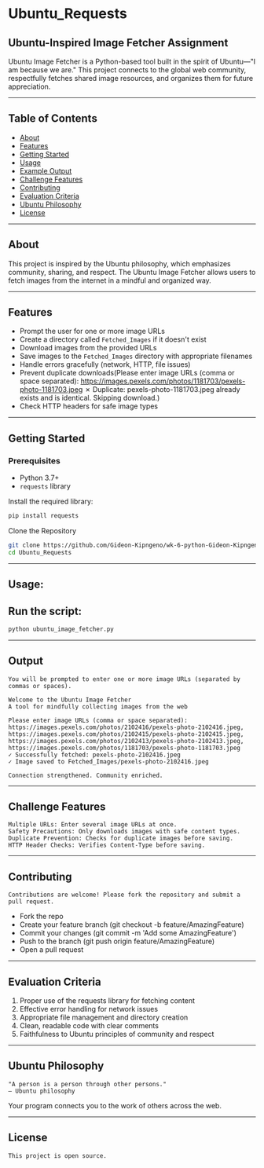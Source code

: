 # Ubuntu_Requests

## Ubuntu-Inspired Image Fetcher Assignment 

Ubuntu Image Fetcher is a Python-based tool built in the spirit of Ubuntu—"I am because we are." This project connects to the global web community, respectfully fetches shared image resources, and organizes them for future appreciation.

---

## Table of Contents

- [About](#about)
- [Features](#features)
- [Getting Started](#getting-started)
- [Usage](#usage)
- [Example Output](#example-output)
- [Challenge Features](#challenge-features)
- [Contributing](#contributing)
- [Evaluation Criteria](#evaluation-criteria)
- [Ubuntu Philosophy](#ubuntu-philosophy)
- [License](#license)

---

## About

This project is inspired by the Ubuntu philosophy, which emphasizes community, sharing, and respect. The Ubuntu Image Fetcher allows users to fetch images from the internet in a mindful and organized way.

---

## Features

- Prompt the user for one or more image URLs
- Create a directory called `Fetched_Images` if it doesn't exist
- Download images from the provided URLs
- Save images to the `Fetched_Images` directory with appropriate filenames
- Handle errors gracefully (network, HTTP, file issues)
- Prevent duplicate downloads(Please enter image URLs (comma or space separated): https://images.pexels.com/photos/1181703/pexels-photo-1181703.jpeg
✗ Duplicate: pexels-photo-1181703.jpeg already exists and is identical. Skipping download.)
- Check HTTP headers for safe image types

---

## Getting Started

### Prerequisites

- Python 3.7+
- `requests` library

Install the required library:

````bash
pip install requests
````

Clone the Repository
```` bash
git clone https://github.com/Gideon-Kipngeno/wk-6-python-Gideon-Kipngeno_Ubuntu_Requests.git
cd Ubuntu_Requests
````
---

## Usage: 

## Run the script:
```` bash
python ubuntu_image_fetcher.py
````
---

## Output

    You will be prompted to enter one or more image URLs (separated by commas or spaces).

    Welcome to the Ubuntu Image Fetcher
    A tool for mindfully collecting images from the web

    Please enter image URLs (comma or space separated): https://images.pexels.com/photos/2102416/pexels-photo-2102416.jpeg, https://images.pexels.com/photos/2102415/pexels-photo-2102415.jpeg, https://images.pexels.com/photos/2102413/pexels-photo-2102413.jpeg, https://images.pexels.com/photos/1181703/pexels-photo-1181703.jpeg
    ✓ Successfully fetched: pexels-photo-2102416.jpeg
    ✓ Image saved to Fetched_Images/pexels-photo-2102416.jpeg

    Connection strengthened. Community enriched.
---

## Challenge Features

    Multiple URLs: Enter several image URLs at once.
    Safety Precautions: Only downloads images with safe content types.
    Duplicate Prevention: Checks for duplicate images before saving.
    HTTP Header Checks: Verifies Content-Type before saving.

---

## Contributing

    Contributions are welcome! Please fork the repository and submit a pull request.

- Fork the repo
- Create your feature branch (git checkout -b feature/AmazingFeature)
- Commit your changes (git commit -m 'Add some AmazingFeature')
- Push to the branch (git push origin feature/AmazingFeature)
- Open a pull request

---

## Evaluation Criteria 

1. Proper use of the requests library for fetching content
2. Effective error handling for network issues
3. Appropriate file management and directory creation
4. Clean, readable code with clear comments
5. Faithfulness to Ubuntu principles of community and respect

---

## Ubuntu Philosophy 

    "A person is a person through other persons."
    — Ubuntu philosophy

Your program connects you to the work of others across the web.

---

## License

    This project is open source.